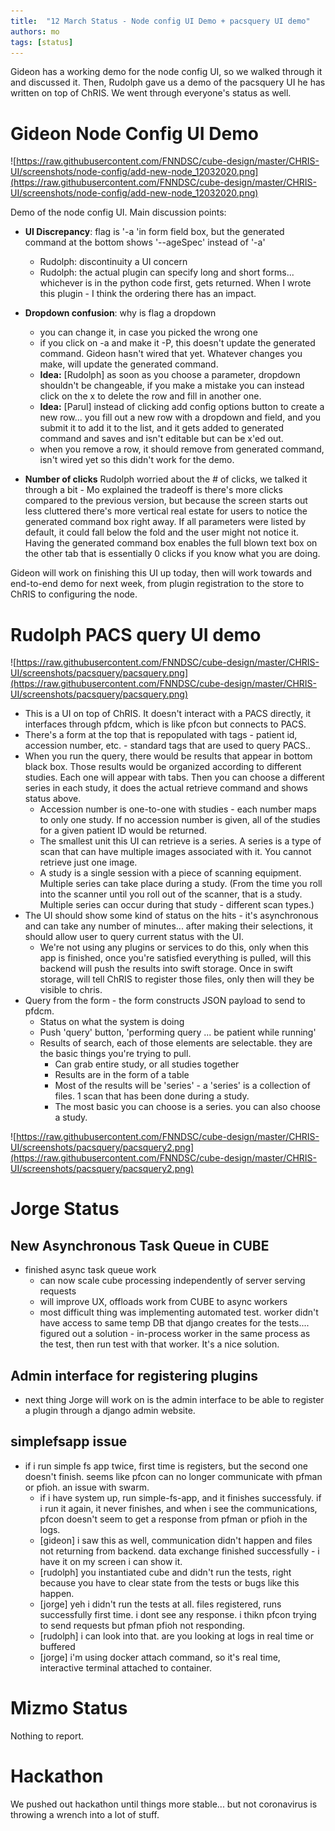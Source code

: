 ```yaml
---
title:  "12 March Status - Node config UI Demo + pacsquery UI demo"
authors: mo
tags: [status]
---
```


Gideon has a working demo for the node config UI, so we walked through it and discussed it. Then, Rudolph gave us a demo of the pacsquery UI he has written on top of ChRIS. We went through everyone's status as well.

<!--truncate-->

# Gideon Node Config UI Demo #

![https://raw.githubusercontent.com/FNNDSC/cube-design/master/CHRIS-UI/screenshots/node-config/add-new-node_12032020.png](https://raw.githubusercontent.com/FNNDSC/cube-design/master/CHRIS-UI/screenshots/node-config/add-new-node_12032020.png)

Demo of the node config UI.  Main discussion points:

- **UI Discrepancy**: flag is '-a 'in form field box, but the generated command at the bottom shows '--ageSpec' instead of '-a' 
  - Rudolph: discontinuity a UI concern
  - Rudolph: the actual plugin can specify long and short forms... whichever is in the python code first, gets returned. When I wrote this plugin - I think the ordering there has an impact. 

- **Dropdown confusion**: why is flag a dropdown 
  - you can change it, in case you picked the wrong one
  - if you click on -a and make it -P, this doesn't update the generated command. Gideon hasn't wired that yet. Whatever changes you make, will update the generated command.
  - **Idea:** [Rudolph] as soon as you choose a parameter, dropdown shouldn't be changeable, if you make a mistake you can instead click on the x to delete the row and fill in another one.
  - **Idea:** [Parul] instead of clicking add config options button to create a new row... you fill out a new row with a dropdown and field, and you submit it to add it to the list, and it gets added to generated command and saves and isn't editable but can be x'ed out.
  - when you remove a row, it should remove from generated command, isn't wired yet so this didn't work for the demo.

- **Number of clicks** Rudolph worried about the # of clicks, we talked it through a bit - Mo explained the tradeoff is there's more clicks compared to the previous version, but because the screen starts out less cluttered there's more vertical real estate for users to notice the generated command box right away. If all parameters were listed by default, it could fall below the fold and the user might not notice it. Having the generated command box enables the full blown text box on the other tab that is essentially 0 clicks if you know what you are doing. 

Gideon will work on finishing this UI up today, then will work towards and end-to-end demo for next week, from plugin registration to the store to ChRIS to configuring the node.

# Rudolph PACS query UI demo #

![https://raw.githubusercontent.com/FNNDSC/cube-design/master/CHRIS-UI/screenshots/pacsquery/pacsquery.png](https://raw.githubusercontent.com/FNNDSC/cube-design/master/CHRIS-UI/screenshots/pacsquery/pacsquery.png)

- This is a UI on top of ChRIS. It doesn't interact with a PACS directly, it interfaces through pfdcm, which is like pfcon but connects to PACS.
- There's a form at the top that is repopulated with tags - patient id, accession number, etc. - standard tags that are used to query PACS..
- When you run the query, there would be results that appear in bottom black box. Those results would be organized according to different studies. Each one will appear with tabs. Then you can choose a different series in each study, it does the actual retrieve command and shows status above.
  - Accession number is one-to-one with studies - each number maps to only one study. If no accession number is given, all of the studies for a given patient ID would be returned.
  - The smallest unit this UI can retrieve is a series. A series is a type of scan that can have multiple images associated with it. You cannot retrieve just one image.
  - A study is a single session with a piece of scanning equipment. Multiple series can take place during a study. (From the time you roll into the scanner until you roll out of the scanner, that is a study. Multiple series can occur during that study - different scan types.) 
- The UI should show some kind of status on the hits - it's asynchronous and can take any number of minutes... after making their selections, it should allow user to query current status with the UI.
  - We're not using any plugins or services to do this, only when this app is finished, once you're satisfied everything is pulled, will this backend will push the results into swift storage. Once in swift storage, will tell ChRIS to register those files, only then will they be visible to chris.
- Query from the form - the form constructs JSON payload to send to pfdcm. 
  - Status on what the system is doing
  - Push 'query' button, 'performing query ... be patient while running'
  - Results of search, each of those elements are selectable. they are the basic things you're trying to pull. 
    - Can grab entire study, or all studies together
    - Results are in the form of a table 
    - Most of the results will be 'series' - a 'series' is a collection of files. 1 scan that has been done during a study. 
    - The most basic you can choose is a series. you can also choose a study.

![https://raw.githubusercontent.com/FNNDSC/cube-design/master/CHRIS-UI/screenshots/pacsquery/pacsquery2.png](https://raw.githubusercontent.com/FNNDSC/cube-design/master/CHRIS-UI/screenshots/pacsquery/pacsquery2.png)

# Jorge Status #

## New Asynchronous Task Queue in CUBE ##

- finished async task queue work
  - can now scale cube processing independently of server serving requests
  - will improve UX, offloads work from CUBE to async workers
  - most difficult thing was implementing automated test. worker didn't have access to same temp DB that django creates for the tests.... figured out a solution - in-process worker in the same process as the test, then run test with that worker. It's a nice solution.

## Admin interface for registering plugins ##

- next thing Jorge will work on is the admin interface to be able to register a plugin through a django admin website.

## simplefsapp issue ##

- if i run simple fs app twice, first time is registers, but the second one doesn't finish. seems like pfcon can no longer communicate with pfman or pfioh. an issue with swarm. 
  - if i have system up, run simple-fs-app, and it finishes successfuly. if i run it again, it never finishes, and when i see the communications, pfcon doesn't seem to get a response from pfman or pfioh in the logs. 
  - [gideon] i saw this as well, communication didn't happen and files not returning from backend. data exchange finished successfully - i have it on my screen i can show it.
  - [rudolph] you instantiated cube and didn't run the tests, right because you have to clear state from the tests or bugs like this happen. 
  - [jorge] yeh i didn't run the tests at all. files registered, runs successfully first time. i dont see any response. i thikn pfcon trying to send requests but pfman pfioh not responding.
  - [rudolph] i can look into that. are you looking at logs in real time or buffered
  - [jorge] i'm using docker attach command, so it's real time, interactive terminal attached to container.

# Mizmo Status #

Nothing to report.

# Hackathon #

We pushed out hackathon until things more stable... but not coronavirus is throwing a wrench into a lot of stuff.
